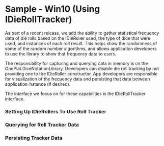 # Sample - Win10 (Using IDieRollTracker)
As part of a recent release, we add the ability to gather statistical frequency data of die rolls based on the IDieRoller used, the type of dice that were used, and instances of each roll result. This helps show the randomness of some of the random number algorithms, and allows application developers to use the library to show that frequency data to users.

The responsibility for capturing and querying data in memory is on the OnePlat.DiceNotationLibrary. Developers can disable die roll tracking by not providing one to the IDieRoller constructor. App developers are responsible for visualization of the frequency data and persisting that data between application instance (if desired). 

The interface we focus on for these capabilities is the IDieRollTracker interface.

### Setting Up IDieRollers To Use Roll Tracker

### Querying for Roll Tracker Data

### Persisting Tracker Data
